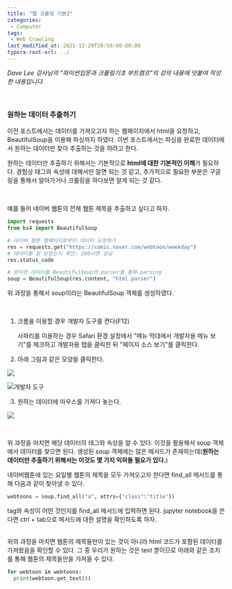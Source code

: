 ```yaml
---
title: "웹 크롤링 기본2"
categories:
 - Computer
tags:
 - Web Crawling
last_modified_at: 2021-12-29T20:50:00-00:00
typora-root-url: ../
---
```


*Dave Lee 강사님의 "파이썬입문과 크롤링기초 부트캠프"의 강의 내용에 덧붙여 작성한 내용입니다.*

<br/>

### 원하는 데이터 추출하기 

이전 포스트에서는 데이터를 가져오고자 하는 웹페이지에서 html을 요청하고, BeautifulSoup을 이용해 파싱까지 하였다. 이번 포스트에서는 파싱을 완료한 데이터에서 원하는 데이터만 찾아 추출하는 것을 하려고 한다. 

원하는 데이터만 추출하기 위해서는 기본적으로 **html에 대한 기본적인 이해**가 필요하다. 경험상 태그와 속성에 대해서만 알면 되는 것 같고, 추가적으로 필요한 부분은 구글링을 통해서 알아가거나 크롤링을 하다보면 알게 되는 것 같다. 

<br/>

예를 들어 네이버 웹툰의 전체 웹툰 제목을 추출하고 싶다고 하자. 

```python
import requests
from bs4 import BeautifulSoup

# 네이버 웹툰 웹페이지로부터 데이터 요청하기 
res = requests.get("https://comic.naver.com/webtoon/weekday")
# 데이터를 잘 받았는지 확인: 200이면 성공
res.status_code

# 받아온 데이터를 BeautifulSoup의 parser를 통해 parsing
soup = BeautifulSoup(res.content, "html.parser")
```

위 과정을 통해서 soup이라는 BeautifulSoup 객체를 생성하였다. 

<br/>

1. 크롬을 이용할 경우 개발자 도구를 켠다(F12)

   사파리를 이용하는 경우 Safari 환경 설정에서 "메뉴 막대에서 개발자용 메뉴 보기"를 체크하고 개발자용 탭을 클릭한 뒤 "페이지 소스 보기"를 클릭한다. 

2. 아래 그림과 같은 모양을 클릭한다.

![](/assets/images/크롤링예시_크롬1.png.png)



![개발자 도구](/assets/images/크롤링예시1.png)



3. 원하는 데이터에 마우스를 가져다 놓는다. 

![](/assets/images/크롤링예시2.png)



<br/>

위 과정을 마치면 해당 데이터의 태그와 속성을 알 수 있다. 이것을 활용해서 soup 객체에서 데이터를 찾으면 된다. 생성된 soup 객체에는 많은 메서드가 존재하는데(**원하는 데이터만 추출하기 위해서는 이것도 몇 가지 익혀둘 필요가 있다.**) 

네이버웹툰에 있는 요일별 웹툰의 제목을 모두 가져오고자 한다면 find_all 메서드를 통해 다음과 같이 찾아낼 수 있다. 

```python
webtoons = soup.find_all("a", attrs={"class":"title"})
```



tag와 속성이 어떤 것인지를 find_all 메서드에 입력하면 된다. jupyter notebook을 쓴다면 ctrl + tab으로 메서드에 대한 설명을 확인하도록 하자. 

<br/> 위의 과정을 마치면 웹툰의 제목들만이 있는 것이 아니라 html 코드가 포함된 데이터를 가져왔음을 확인할 수 있다. 그 중 우리가 원하는 것은 text 뿐이므로 아래와 같은 조치를 통해 웹툰의 제목들만을 가져올 수 있다. 

```python
for webtoon in webtoons:
  print(webtoon.get_text())
```

